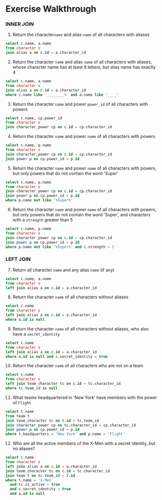 # Exercise Walkthrough

### INNER JOIN
1. Return the character`name` and alias `name` of all characters with aliases
```sql
select c.name, a.name
from character c
join alias a on c.id = a.character_id
```

2. Return the character `name` and alias `name` of all characters with aliases, whose character name has at least 8 letters, but alias name has exactly 4 
```sql
select c.name, a.name
from character c
join alias a on c.id = a.character_id
where c.name like '________%' and a.name like '____'
```

3. Return the character `name` and power `power_id` of all characters with powers
```sql
select c.name, cp.power_id
from character c
join character_power cp on c.id = cp.character_id
```

4. Return the character `name` and power `name` of all characters with powers
```sql
select c.name, p.name
from character c
join character_power cp on c.id = cp.character_id
join power p on cp.power_id = p.id
```

5. Return the character `name` and power `name` of all characters with powers, but only powers that do not contain the word 'Super'
```sql
select c.name, p.name
from character c
join character_power cp on c.id = cp.character_id
join power p on cp.power_id = p.id
where p.name not like '%Super%'
```

6. Return the character `name` and power `name` of all characters with powers, but only powers that do not contain the word 'Super', and characters with a `strength` greater than 5 
```sql
select c.name, p.name
from character c
join character_power cp on c.id = cp.character_id
join power p on cp.power_id = p.id
where p.name not like '%Super%' and c.strength > 5
```

### LEFT JOIN
7. Return all character `name` and any alias `name` (if any)
```sql
select c.name, a.name
from character c
left join alias a on c.id = a.character_id
```

8. Return the character `name` of all characters without aliases
```sql
select c.name
from character c
left join alias a on c.id = a.character_id
where a.id is null
```

9. Return the character `name` of all characters without aliases, who also have a `secret_identity`
```sql
select c.name
from character c
left join alias a on c.id = a.character_id
where a.id is null and c.secret_identity = true
```

10. Return the character `name` of all characters who are not on a team
```sql
select c.name
from character c
left join team_character tc on c.id = tc.character_id
where tc.team_id is null
```

11. What teams headquartered in 'New York' have members with the power of `Flight`
```sql
select t.name
from team t
join team_character tc on t.id = tc.team_id
join character_power cp on tc.character_id = cp.character_id
join power p on cp.power_id = p.id
where t.headquarters = 'New York' and p.name = 'Flight'
```

12. Who are all the active members of the X-Men with a secret identity, but no aliases?
```sql
select c.name
from character c
left join alias a on c.id = a.character_id
join team_character tc on c.id = tc.character_id
join team t on tc.team_id = t.id
where t.name = 'X-Men'
  and tc.is_active = true
  and c.secret_identity = true
  and a.id is null
```